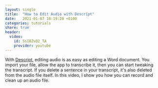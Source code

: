 ```yaml
---
layout: single
title:  "How to Edit Audio with Descript"
date:   2021-01-07 10:19:28 +0100
categories: tutorials
share: true
header:
  video:
    id: 5sI8ZvO2_TA
    provider: youtube
---
```


With [Descript](https://www.descript.com), editing audio is as easy as editing a Word document. You import your file, allow the app to transcribe it, then you can start tweaking the transcript. If you delete a sentence in your transcript, it's also deleted from the audio file itself. In this video, I show you how you can record and clean up an audio file.